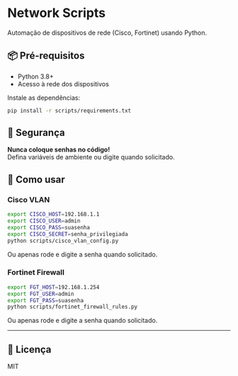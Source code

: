 # Network Scripts  
Automação de dispositivos de rede (Cisco, Fortinet) usando Python.  

## 📦 Pré-requisitos  
- Python 3.8+
- Acesso à rede dos dispositivos

Instale as dependências:
```bash
pip install -r scripts/requirements.txt
```

## 🔐 Segurança  
**Nunca coloque senhas no código!**  
Defina variáveis de ambiente ou digite quando solicitado.

## 🚀 Como usar

### Cisco VLAN
```bash
export CISCO_HOST=192.168.1.1
export CISCO_USER=admin
export CISCO_PASS=suasenha
export CISCO_SECRET=senha_privilegiada
python scripts/cisco_vlan_config.py
```
Ou apenas rode e digite a senha quando solicitado.

### Fortinet Firewall
```bash
export FGT_HOST=192.168.1.254
export FGT_USER=admin
export FGT_PASS=suasenha
python scripts/fortinet_firewall_rules.py
```
Ou apenas rode e digite a senha quando solicitado.

---

## 📄 Licença  
MIT
